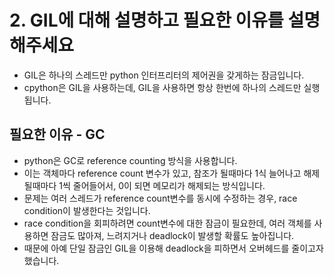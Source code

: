 # 2. GIL에 대해 설명하고 필요한 이유를 설명해주세요

- GIL은 하나의 스레드만 python 인터프리터의 제어권을 갖게하는 잠금입니다.
- cpython은 GIL을 사용하는데, GIL을 사용하면 항상 한번에 하나의 스레드만 실행됩니다.

## 필요한 이유 - GC

- python은 GC로 reference counting 방식을 사용합니다.
- 이는 객체마다 reference count 변수가 있고, 참조가 될때마다 1식 늘어나고 해제될때마다 1씩 줄어들어서, 0이 되면 메모리가 해제되는 방식입니다.
- 문제는 여러 스레드가 reference count변수를 동시에 수정하는 경우, race condition이 발생한다는 것입니다.
- race condition을 회피하려면 count변수에 대한 잠금이 필요한데, 여러 객체를 사용하면 잠금도 많아져, 느려지거나 deadlock이 발생할 확률도 높아집니다.
- 때문에 아예 단일 잠금인 GIL을 이용해 deadlock을 피하면서 오버헤드를 줄이고자 했습니다.
